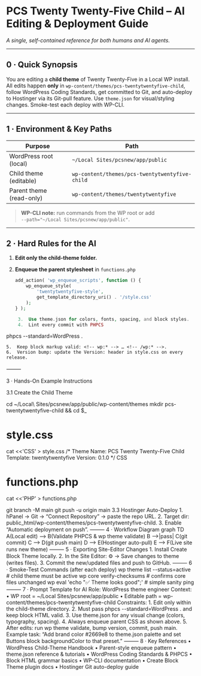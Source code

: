 # PCS Twenty Twenty-Five Child – AI Editing & Deployment Guide  
*A single, self-contained reference for both humans and AI agents.*

---

## 0 · Quick Synopsis  
You are editing a **child theme** of Twenty Twenty-Five in a Local WP install.  
All edits happen **only** in `wp-content/themes/pcs-twentytwentyfive-child`, follow WordPress Coding Standards, get committed to Git, and auto-deploy to Hostinger via its Git-pull feature. Use `theme.json` for visual/styling changes. Smoke-test each deploy with WP-CLI.

---

## 1 · Environment & Key Paths  

| Purpose | Path |
|---------|------|
| WordPress root (local) | `~/Local Sites/pcsnew/app/public` |
| Child theme (editable) | `wp-content/themes/pcs-twentytwentyfive-child` |
| Parent theme (read-only) | `wp-content/themes/twentytwentyfive` |

> **WP-CLI note:** run commands from the WP root or add  
> `--path="~/Local Sites/pcsnew/app/public"`.

---

## 2 · Hard Rules for the AI  

1. **Edit only the child-theme folder.**  
2. **Enqueue the parent stylesheet** in `functions.php`  

   ```php
   add_action( 'wp_enqueue_scripts', function () {
       wp_enqueue_style(
           'twentytwentyfive-style',
           get_template_directory_uri() . '/style.css'
       );
   } );

	3.	Use theme.json for colors, fonts, spacing, and block styles.
	4.	Lint every commit with PHPCS

phpcs --standard=WordPress .


	5.	Keep block markup valid: <!-- wp:* --> … <!-- /wp:* -->.
	6.	Version bump: update the Version: header in style.css on every release.

⸻

3 · Hands-On Example Instructions

3.1 Create the Child Theme

cd ~/Local\ Sites/pcsnew/app/public/wp-content/themes
mkdir pcs-twentytwentyfive-child && cd $_

# style.css
cat <<'CSS' > style.css
/*
Theme Name: PCS Twenty Twenty-Five Child
Template: twentytwentyfive
Version: 0.1.0
*/
CSS

# functions.php
cat <<'PHP' > functions.php
<?php
add_action( 'wp_enqueue_scripts', function () {
    wp_enqueue_style(
        'twentytwentyfive-style',
        get_template_directory_uri() . '/style.css'
    );
} );
PHP

# copy theme.json for customization
cp ../twentytwentyfive/theme.json .

3.2 Init Git & Push to GitHub

git init
git add .
git commit -m "feat: bootstrap PCS child theme"
git remote add origin <YOUR_GITHUB_REPO_URL>
git branch -M main
git push -u origin main

3.3 Hostinger Auto-Deploy
	1.	hPanel → Git → “Connect Repository” → paste the repo URL.
	2.	Target dir: public_html/wp-content/themes/pcs-twentytwentyfive-child.
	3.	Enable “Automatic deployment on push”.

⸻

4 · Workflow Diagram

graph TD
    A(Local edit) --> B(Validate PHPCS & wp theme validate)
    B -->|pass| C(git commit)
    C --> D(git push main)
    D --> E(Hostinger auto-pull)
    E --> F(Live site runs new theme)


⸻

5 · Exporting Site-Editor Changes
	1.	Install Create Block Theme locally.
	2.	In the Site Editor: ⚙️ → Save changes to theme (writes files).
	3.	Commit the new/updated files and push to GitHub.

⸻

6 · Smoke-Test Commands (after each deploy)

wp theme list --status=active          # child theme must be active
wp core verify-checksums               # confirms core files unchanged
wp eval 'echo "✅  Theme looks good";'  # simple sanity ping


⸻

7 · Prompt Template for AI

Role: WordPress theme engineer
Context:
• WP root = ~/Local Sites/pcsnew/app/public
• Editable path = wp-content/themes/pcs-twentytwentyfive-child
Constraints:
	1.	Edit only within the child-theme directory.
	2.	Must pass phpcs --standard=WordPress . and keep block HTML valid.
	3.	Use theme.json for any visual change (colors, typography, spacing).
	4.	Always enqueue parent CSS as shown above.
	5.	After edits: run wp theme validate, bump version, commit, push main.
Example task:
“Add brand color #2669e8 to theme.json palette and set Buttons block backgroundColor to that preset.”

⸻

8 · Key References
	•	WordPress Child-Theme Handbook
	•	Parent-style enqueue pattern
	•	theme.json reference & tutorials
	•	WordPress Coding Standards & PHPCS
	•	Block HTML grammar basics
	•	WP-CLI documentation
	•	Create Block Theme plugin docs
	•	Hostinger Git auto-deploy guide
